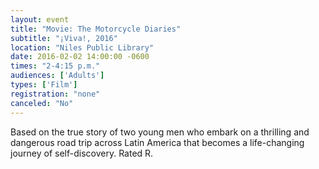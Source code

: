 ```yaml
---
layout: event
title: "Movie: The Motorcycle Diaries"
subtitle: "¡Viva!, 2016"
location: "Niles Public Library"
date: 2016-02-02 14:00:00 -0600
times: "2-4:15 p.m."
audiences: ['Adults']
types: ['Film']
registration: "none"
canceled: "No"
---
```

Based on the true story of two young men who embark on a thrilling and dangerous road trip across Latin America that becomes a life-changing journey of self-discovery. Rated R.
